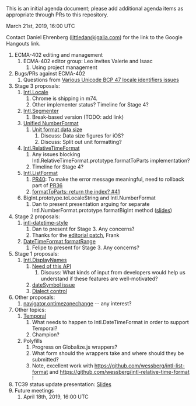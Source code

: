 This is an initial agenda document; please add additional agenda items as appropriate through PRs to this repository.

March 21st, 2019, 16:00 UTC

Contact Daniel Ehrenberg (littledan@igalia.com) for the link to the Google Hangouts link.

1. ECMA-402 editing and management
   1. ECMA-402 editor group: Leo invites Valerie and Isaac
      1. Using project management
1. Bugs/PRs against ECMA-402
   1. Questions from [Various Unicode BCP 47 locale identifiers issues](https://github.com/tc39/ecma402/issues/330)
1. Stage 3 proposals:
   1. [Intl.Locale](https://github.com/tc39/proposal-intl-locale)
      1. Chrome is shipping in m74.
      1. Other implementer status?
      Timeline for Stage 4?
   1. [Intl.Segmenter](https://github.com/tc39/proposal-intl-segmenter)
      1. Break-based version (TODO: add link)
   1. [Unified NumberFormat](https://github.com/tc39/proposal-unified-intl-numberformat)
      1. [Unit format data size](https://github.com/tc39/proposal-unified-intl-numberformat/issues/39)
         1. Discuss: Data size figures for iOS?
         1. Discuss: Split out unit formatting?
   1. [Intl.RelativeTimeFormat](https://github.com/tc39/proposal-intl-relative-time)
      1. Any issues blocking Intl.RelativeTimeFormat.prototype.formatToParts implementation?
      1. Timeline for Stage 4?
   1. [Intl.ListFormat](https://github.com/tc39/proposal-intl-list-format)
      1. [PR40](https://github.com/tc39/proposal-intl-list-format/pull/40): To make the error message meaningful, need to rollback part of [PR36](https://github.com/tc39/proposal-intl-list-format/pull/36)
      1. [formatToParts: return the index? #41](https://github.com/tc39/proposal-intl-list-format/issues/41)
   1. BigInt.prototype.toLocaleString and Intl.NumberFormat
      1. Dan to present presentation arguing for separate Intl.NumberFormat.prototype.formatBigInt method ([slides](https://docs.google.com/presentation/d/1L19IEMWwfGyKFbaA1FAKIl2PEuSoQXtSOvVQLHJV5g0/edit#slide=id.p))
1. Stage 2 proposals:
   1. [intl-datetime-style](https://github.com/tc39/proposal-intl-datetime-style)
      1. Dan to present for Stage 3. Any concerns?
      1. Thanks for the [editorial patch](https://github.com/tc39/proposal-intl-datetime-style/pull/22), Frank
   1. [DateTimeFormat formatRange](https://github.com/fabalbon/proposal-intl-DateTimeFormat-formatRange)
      1. Felipe to present for Stage 3. Any concerns?
1. Stage 1 proposals:
   1. [Intl.DisplayNames](https://github.com/tc39/proposal-intl-displaynames)
      1. [Need of this API](https://github.com/tc39/proposal-intl-displaynames/issues/21)
         1. Discuss: What kinds of input from developers would help us understand if these features are well-motivated?
      1. [dateSymbol issue](https://github.com/tc39/proposal-intl-displaynames/issues/22)
      1. [Dialect control](https://github.com/tc39/proposal-intl-displaynames/issues/20)
1. Other proposals:
   1. [navigator.ontimezonechange](https://github.com/whatwg/html/pull/3047) -- any interest?
1. Other topics:
   1. [Temporal](https://github.com/tc39/proposal-temporal)
      1. What needs to happen to Intl.DateTimeFormat in order to support Temporal?
      1. Champion?
   1. Polyfills
      1. Progress on Globalize.js wrappers?
      1. What form should the wrappers take and where should they be submitted?
      1. Note, excellent work with https://github.com/wessberg/intl-list-format and https://github.com/wessberg/intl-relative-time-format !
1. TC39 status update presentation: [Slides](https://docs.google.com/presentation/d/1wsTyg0d97zR7tpSNuu1wpTsplNfV0RMVh9e-e_2wIDg/edit)
1. Future meetings
   1. April 18th, 2019, 16:00 UTC
